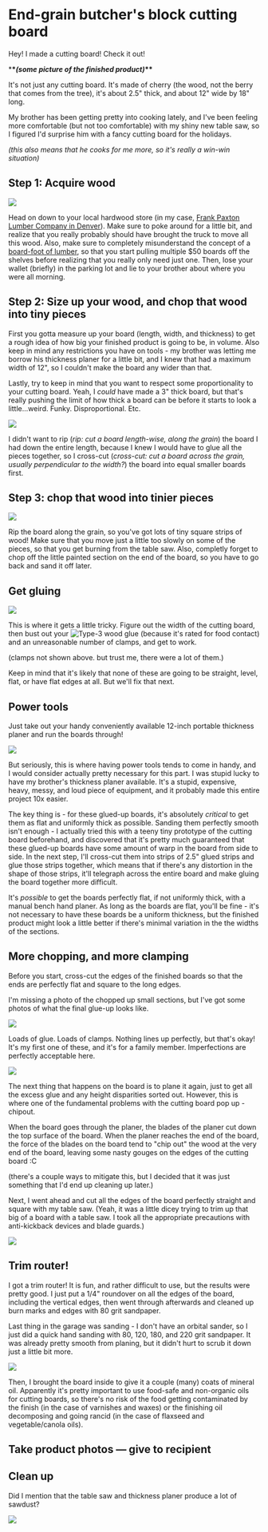 # End-grain butcher's block cutting board

Hey! I made a cutting board! Check it out!

\***\*_(some picture of the finished product)_\*\***

It's not just any cutting board. It's made of cherry (the wood, not the berry that comes from the tree), it's about 2.5" thick, and about 12" wide by 18" long.

My brother has been getting pretty into cooking lately, and I've been feeling more comfortable (but not too comfortable) with my shiny new table saw, so I figured I'd surprise him with a fancy cutting board for the holidays.

_(this also means that he cooks for me more, so it's really a win-win situation)_

## Step 1: Acquire wood

![](images/cherry-board.jpg)

Head on down to your local hardwood store (in my case, [Frank Paxton Lumber Company in Denver](http://paxtonwood.com/denver/)). Make sure to poke around for a little bit, and realize that you really probably should have brought the truck to move all this wood. Also, make sure to completely misunderstand the concept of a [board-foot of lumber](https://en.wikipedia.org/wiki/Board_foot), so that you start pulling multiple $50 boards off the shelves before realizing that you really only need just one. Then, lose your wallet (briefly) in the parking lot and lie to your brother about where you were all morning.

## Step 2: Size up your wood, and chop that wood into tiny pieces

First you gotta measure up your board (length, width, and thickness) to get a rough idea of how big your finished product is going to be, in volume. Also keep in mind any restrictions you have on tools - my brother was letting me borrow his thickness planer for a little bit, and I knew that had a maximum width of 12", so I couldn't make the board any wider than that.

Lastly, try to keep in mind that you want to respect some proportionality to your cutting board. Yeah, I _could_ have made a 3" thick board, but that's really pushing the limit of how thick a board can be before it starts to look a little...weird. Funky. Disproportional. Etc.

![](images/cherry-boards-cut-1.jpg)

I didn't want to rip (_rip: cut a board length-wise, along the grain_) the board I had down the entire length, because I knew I would have to glue all the pieces together, so I cross-cut (_cross-cut: cut a board across the grain, usually perpendicular to the width?_) the board into equal smaller boards first.

## Step 3: chop that wood into tinier pieces

![](images/cherry-boards-cut-2.jpg)

Rip the board along the grain, so you've got lots of tiny square strips of wood! Make sure that you move just a little too slowly on some of the pieces, so that you get burning from the table saw. Also, completly forget to chop off the little painted section on the end of the board, so you have to go back and sand it off later.

## Get gluing

![](images/cherry-boards-glued-1.jpg)

This is where it gets a little tricky. Figure out the width of the cutting board, then bust out your  ![Type-3 wood glue](https://www.homedepot.com/p/Titebond-III-16-oz-Ultimate-Wood-Glue-1414/100522343) (because it's rated for food contact) and an unreasonable number of clamps, and get to work.

(clamps not shown above. but trust me, there were a lot of them.)

Keep in mind that it's likely that none of these are going to be straight, level, flat, or have flat edges at all. But we'll fix that next.

## Power tools

Just take out your handy conveniently available 12-inch portable thickness planer and run the boards through!

![](images/cherry-boards-glued-and-planed.jpg)

But seriously, this is where having power tools tends to come in handy, and I would consider actually pretty necessary for this part. I was stupid lucky to have my brother's thickness planer available. It's a stupid, expensive, heavy, messy, and loud piece of equipment, and it probably made this entire project 10x easier.

The key thing is - for these glued-up boards, it's absolutely _critical_ to get them as flat and uniformly thick as possible. Sanding them perfectly smooth isn't enough - I actually tried this with a teeny tiny prototype of the cutting board beforehand, and discovered that it's pretty much guaranteed that these glued-up boards have some amount of warp in the board from side to side. In the next step, I'll cross-cut them into strips of 2.5" glued strips and glue those strips together, which means that if there's any distortion in the shape of those strips, it'll telegraph across the entire board and make gluing the board together more difficult.

It's _possible_ to get the boards perfectly flat, if not uniformly thick, with a manual bench hand planer. As long as the boards are flat, you'll be fine - it's not necessary to have these boards be a uniform thickness, but the finished product might look a little better if there's minimal variation in the the widths of the sections.

## More chopping, and more clamping

Before you start, cross-cut the edges of the finished boards so that the ends are perfectly flat and square to the long edges.

I'm missing a photo of the chopped up small sections, but I've got some photos of what the final glue-up looks like.

![](images/final-glue-1.jpg)

Loads of glue. Loads of clamps. Nothing lines up perfectly, but that's okay! It's my first one of these, and it's for a family member. Imperfections are perfectly acceptable here.

![](images/final-glue-2.jpg)

The next thing that happens on the board is to plane it again, just to get all the excess glue and any height disparities sorted out. However, this is where one of the fundamental problems with the cutting board pop up - chipout.

When the board goes through the planer, the blades of the planer cut down the top surface of the board. When the planer reaches the end of the board, the force of the blades on the board tend to "chip out" the wood at the very end of the board, leaving some nasty gouges on the edges of the cutting board :C

(there's a couple ways to mitigate this, but I decided that it was just something that I'd end up cleaning up later.)

Next, I went ahead and cut all the edges of the board perfectly straight and square with my table saw. (Yeah, it was a little dicey trying to trim up that big of a board with a table saw. I took all the appropriate precautions with anti-kickback devices and blade guards.)

![](images/final-trimming-and-planing.jpg)

## Trim router!

I got a trim router! It is fun, and rather difficult to use, but the results were pretty good. I just put a 1/4" roundover on all the edges of the board, including the vertical edges, then went through afterwards and cleaned up burn marks and edges with 80 grit sandpaper.

Last thing in the garage was sanding - I don't have an orbital sander, so I just did a quick hand sanding with 80, 120, 180, and 220 grit sandpaper. It was already pretty smooth from planing, but it didn't hurt to scrub it down just a little bit more.

![](images/final-trimmed-board.jpg)

Then, I brought the board inside to give it a couple (many) coats of mineral oil. Apparently it's pretty important to use food-safe and non-organic oils for cutting boards, so there's no risk of the food getting contaminated by the finish (in the case of varnishes and waxes) or the finishing oil decomposing and going rancid (in the case of flaxseed and vegetable/canola oils).

## Take product photos — give to recipient

## Clean up

Did I mention that the table saw and thickness planer produce a lot of sawdust?

![](images/cleanup.jpg)
